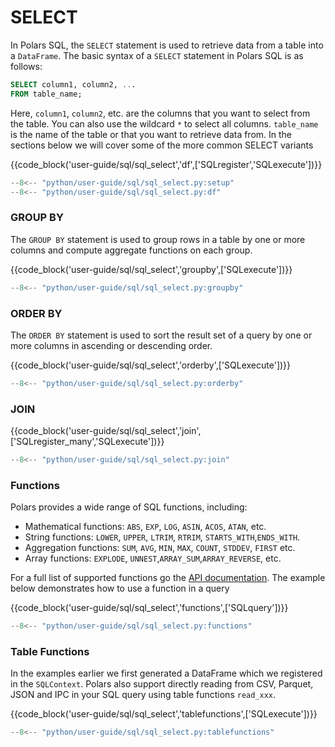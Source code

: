 # SELECT

In Polars SQL, the `SELECT` statement is used to retrieve data from a table into a `DataFrame`. The basic syntax of a `SELECT` statement in Polars SQL is as follows:

```sql
SELECT column1, column2, ...
FROM table_name;
```

Here, `column1`, `column2`, etc. are the columns that you want to select from the table. You can also use the wildcard `*` to select all columns. `table_name` is the name of the table or that you want to retrieve data from. In the sections below we will cover some of the more common SELECT variants


{{code_block('user-guide/sql/sql_select','df',['SQLregister','SQLexecute'])}}

```python exec="on" result="text" session="user-guide/sql/select"
--8<-- "python/user-guide/sql/sql_select.py:setup"
--8<-- "python/user-guide/sql/sql_select.py:df"
```

### GROUP BY

The `GROUP BY` statement is used to group rows in a table by one or more columns and compute aggregate functions on each group.


{{code_block('user-guide/sql/sql_select','groupby',['SQLexecute'])}}

```python exec="on" result="text" session="user-guide/sql/select"
--8<-- "python/user-guide/sql/sql_select.py:groupby"
```


### ORDER BY

The `ORDER BY` statement is used to sort the result set of a query by one or more columns in ascending or descending order. 

{{code_block('user-guide/sql/sql_select','orderby',['SQLexecute'])}}

```python exec="on" result="text" session="user-guide/sql/select"
--8<-- "python/user-guide/sql/sql_select.py:orderby"
```

### JOIN

{{code_block('user-guide/sql/sql_select','join',['SQLregister_many','SQLexecute'])}}

```python exec="on" result="text" session="user-guide/sql/select"
--8<-- "python/user-guide/sql/sql_select.py:join"
```

### Functions

Polars provides a wide range of SQL functions, including:

- Mathematical functions: `ABS`, `EXP`, `LOG`, `ASIN`, `ACOS`, `ATAN`, etc.
- String functions: `LOWER`, `UPPER`, `LTRIM`, `RTRIM`, `STARTS_WITH`,`ENDS_WITH`.
- Aggregation functions: `SUM`, `AVG`, `MIN`, `MAX`, `COUNT`, `STDDEV`, `FIRST` etc.
- Array functions: `EXPLODE`, `UNNEST`,`ARRAY_SUM`,`ARRAY_REVERSE`, etc.

For a full list of supported functions go the [API documentation](https://pola-rs.github.io/polars/py-polars/html/reference/sql.html). The example below demonstrates how to use a function in a query

{{code_block('user-guide/sql/sql_select','functions',['SQLquery'])}}

```python exec="on" result="text" session="user-guide/sql/select"
--8<-- "python/user-guide/sql/sql_select.py:functions"
```


### Table Functions

In the examples earlier we first generated a DataFrame which we registered in the `SQLContext`. Polars also support directly reading from CSV, Parquet, JSON and IPC in your SQL query using table functions `read_xxx`.

{{code_block('user-guide/sql/sql_select','tablefunctions',['SQLexecute'])}}

```python exec="on" result="text" session="user-guide/sql/select"
--8<-- "python/user-guide/sql/sql_select.py:tablefunctions"
```

